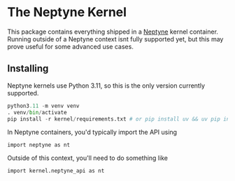 # The Neptyne Kernel

This package contains everything shipped in a [Neptyne](https://neptyne.com) kernel container. Running outside of a Neptyne context isnt fully supported yet, but this may prove useful for some advanced use cases.

## Installing

Neptyne kernels use Python 3.11, so this is the only version currently supported.

```python
python3.11 -m venv venv
. venv/bin/activate
pip install -r kernel/requirements.txt # or pip install uv && uv pip install -r kernel/requirements.txt
```

In Neptyne containers, you'd typically import the API using

```
import neptyne as nt
```

Outside of this context, you'll need to do something like

```
import kernel.neptyne_api as nt
```
